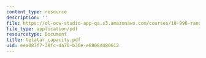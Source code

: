 ```yaml
---
content_type: resource
description: ''
file: https://ol-ocw-studio-app-qa.s3.amazonaws.com/courses/18-996-random-matrix-theory-and-its-applications-spring-2004/eea087f739fcda70b30ee8808d480612_telatar_capacity.pdf
file_type: application/pdf
resourcetype: Document
title: telatar_capacity.pdf
uid: eea087f7-39fc-da70-b30e-e8808d480612
---
```

